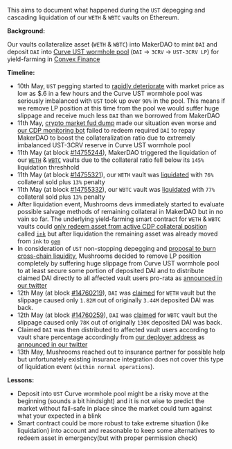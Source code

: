 This aims to document what happened during the `UST` depegging and cascading liquidation of our `WETH` & `WBTC` vaults on Ethereum.

<b>Background:</b>

Our vaults collateralize asset (`WETH` & `WBTC`) into MakerDAO to mint `DAI` and deposit `DAI` into [Curve UST wormhole pool](https://curve.fi/factory/53) (`DAI` -> `3CRV` -> `UST-3CRV LP`) for yield-farming in [Convex Finance](https://www.convexfinance.com/stake)

<b>Timeline:</b>

- 10th May, `UST` pegging started to [rapidly deteriorate](https://www.coingecko.com/en/coins/terra-usd/historical_data#panel) with market price as low as $.6 in a few hours and the Curve UST wormhole pool was seriously imbalanced with `UST` took up over `90%` in the pool. This means if we remove LP position at this time from the pool we would suffer huge slippage and receive much less `DAI` than we borrowed from MakerDAO
- 11th May, [crypto market fud dump](https://www.coingecko.com/en/coins/ethereum/historical_data#panel) made our situation even worse and [our CDP monitoring bot](https://etherscan.io/address/0x7cdacba026dddaa0bd77e63474425f630ddf4a0d) failed to redeem required `DAI` to repay MakerDAO to boost the collateralization ratio due to extremely imbalanced UST-3CRV reserve in Curve UST wormhole pool
- 11th May (at block [#14755244](https://etherscan.io/block/14755244)), MakerDAO triggered the liquidation of our [`WETH`](https://oasis.app/27377) & [`WBTC`](https://oasis.app/27331) vaults due to the collateral ratio fell below its `145%` liquidation threshhold
- 11th May (at block [#14755321](https://etherscan.io/block/14755321)), our `WETH` vault was [liquidated](https://makerburn.com/#/liquidations/eth/449) with `76%` collateral sold plus `13%` penalty
- 11th May (at block [#14755332](https://etherscan.io/block/14755332)), our `WBTC` vault was [liquidated](https://makerburn.com/#/liquidations/wbtc/166) with `77%` collateral sold plus `13%` penalty
- After liquidation event, Mushrooms devs immediately started to evaluate possible salvage methods of remaining collateral in MakerDAO but in no vain so far. The underlying yield-farming smart contract for `WETH` & `WBTC` vaults could [only redeem asset from active CDP collateral position](https://etherscan.io/address/0x5ac929a67b8968010E307d3428f42271025531d2#code#L1186) called [`ink`](https://docs.makerdao.com/smart-contract-modules/core-module/vat-detailed-documentation#glossary-vat-vault-engine) but after liquidation the remaining asset was already moved from `ink` to [`gem`](https://docs.makerdao.com/smart-contract-modules/core-module/vat-detailed-documentation#collateral) 
- In consideration of `UST` non-stopping depegging and [proposal to burn cross-chain liquidity](https://agora.terra.money/t/burn-the-remaining-ust-in-the-community-pool-cross-chain-liquidity-incentive-ust/6837), Mushrooms decided to remove LP position completely by suffering huge slippage from Curve UST wormhole pool to at least secure some portion of deposited DAI and to distribute claimed DAI directly to all affected vault users pro-rata as [announced in our twitter](https://twitter.com/MushroomsFinan1/status/1524682975559909376)
- 12th May (at block [#14760219](https://etherscan.io/block/14760219)), `DAI` was [claimed](https://etherscan.io/tx/0xc90002d0aaaa5600c7e885d00010ff3ff772ebff00f1224bf2be3a93b768347b) for `WETH` vault but the slippage caused only `1.82M` out of originally `3.44M` deposited DAI was back.
- 12th May (at block [#14760259](https://etherscan.io/block/14760259)), `DAI` was [claimed](https://etherscan.io/tx/0x91ddf50f579b7ef326766d18485c812382d4438d862644e38d3c4334cb173b7a) for `WBTC` vault but the slippage caused only `78K` out of originally `130K` deposited DAI was back.
- Claimed `DAI` was then distributed to affected vault users according to vault share percentage accordingly from [our deployer address](https://github.com/mushroomsforest/deployment#deployer) as [announced in our twitter](https://twitter.com/MushroomsFinan1/status/1524731204947234817)
- 13th May, Mushrooms reached out to insurance partner for possible help but unfortunately existing insurance integration does not cover this type of liquidation event (`within normal operations`).

<b>Lessons:</b>
- Deposit into `UST` Curve wormhole pool might be a risky move at the beginning (sounds a bit hindsight) and it is not wise to predict the market without fail-safe in place since the market could turn against what your expected in a blink
- Smart contract could be more robust to take extreme situation (like liquidation) into account and reasonable to keep some alternatives to redeem asset in emergency(but with proper permission check)
